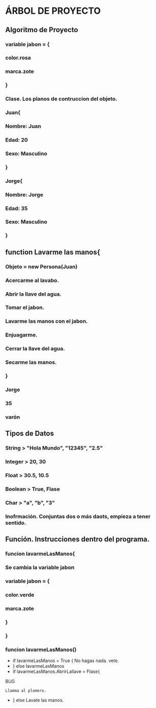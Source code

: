# ÁRBOL DE PROYECTO

## Algoritmo de Proyecto

### variable jabon = {
### color.rosa
### marca.zote
### }

### Clase. Los planos de contruccion del objeto.
### Juan{

### Nombre: Juan
### Edad: 20
### Sexo: Masculino

### }

### Jorge{

### Nombre: Jorge
### Edad: 35
### Sexo: Masculino

### }

## function Lavarme las manos{

### Objeto = new Persona(Juan)
### Acercarme al lavabo.
### Abrir la llave del agua.
### Tomar el jabon.
### Lavarme las manos con el jabon.
### Enjuagarme.
### Cerrar la llave del agua.
### Secarme las manos.
### }



### Jorge
### 35
### varón

## Tipos de Datos

### String > "Hola Mundo", "12345", "2.5"
### Integer > 20, 30
### Float > 30.5, 10.5
### Boolean > True, Flase
### Char > "a", "b", "3"

### Inofrmación. Conjuntas dos o más daots, empieza a tener sentido.



## Función. Instrucciones dentro del programa.



### funcion lavarmeLasManos{

### Se cambia la variable jabon

### variable jabon = {
### color.verde
### marca.zote
### }

### }

### funcion lavarmeLasManos()

* if lavarmeLasManos = True {
    No hagas nada.
    vete.
* } else 
    lavarmeLasManos
* if lavarmeLasManos.AbrirLallave = Flase{

BUG

    Llamma al plomero.
* } else
    Lavate las manos.
